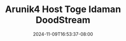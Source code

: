 --- 
title: "Arunik4 Host Toge Idaman  DoodStream"
description: "  bokep Arunik4 Host Toge Idaman  DoodStream   full vidio  "
date: 2024-11-09T16:53:37-08:00
file_code: "pc6c302ccum9"
draft: false
cover: "obvk22yjsrb519cz.jpg"
tags: ["Host", "Toge", "Idaman", "DoodStream", "bokep-indo", "bokep-viral", "bokep-ig"]
length: 1515
fld_id: "1484066"
foldername: "Arunika"
categories: ["Arunika"]
views: 0
---